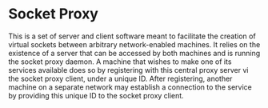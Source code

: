 # Socket Proxy

This is a set of server and client software meant to facilitate the creation of virtual sockets between arbitrary network-enabled machines. It relies on the existence of a server that can be accessed by both machines and is running the socket proxy daemon. A machine that wishes to make one of its services available does so by registering with this central proxy server vi the socket proxy client, under a unique ID. After registering, another machine on a separate network may establish a connection to the service by providing this unique ID to the socket proxy client.

